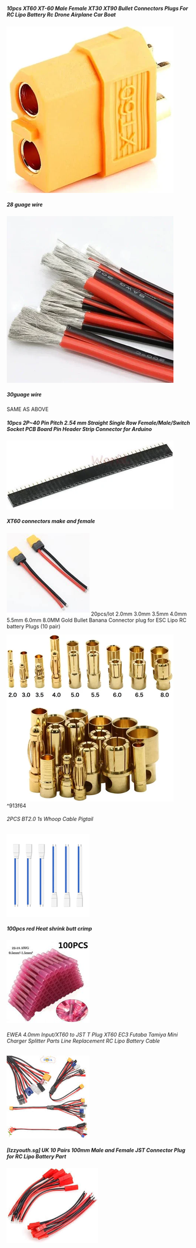 ##### 10pcs XT60 XT-60 Male Female XT30 XT90 Bullet Connectors Plugs For RC Lipo Battery Rc Drone Airplane Car Boat
![](Pasted%20image%2020241020022749.webp)
##### 28 guage wire
![](Pasted%20image%2020241020022818.webp)
##### 30guage wire
SAME AS ABOVE

##### 10pcs 2P~40 Pin Pitch 2.54 mm Straight Single Row Female/Male/Switch Socket PCB Board Pin Header Strip Connector for Arduino
![](Pasted%20image%2020241020022852.webp)
##### XT60 connectors make and female
![](Pasted%20image%2020241020022911.webp)
20pcs/lot 2.0mm 3.0mm 3.5mm 4.0mm 5.5mm 6.0mm 8.0MM Gold Bullet Banana Connector plug for ESC Lipo RC battery Plugs (10 pair)



![](Pasted%20image%2020241020022941.webp)
^913f64
###### 2PCS BT2.0 1s Whoop Cable Pigtail

![](Pasted%20image%2020241020023021.webp)
##### 100pcs red Heat shrink butt crimp
![](Pasted%20image%2020241020023520.webp)
###### EWEA 4.0mm Input/XT60 to JST T Plug XT60 EC3 Futaba Tamiya Mini Charger Splitter Parts Line Replacement RC Lipo Battery Cable
![](Pasted%20image%2020241020023531.webp)

##### [Izzyouth.sg] UK 10 Pairs 100mm Male and Female JST Connector Plug for RC Lipo Battery Part
![](Pasted%20image%2020241020024040.webp)